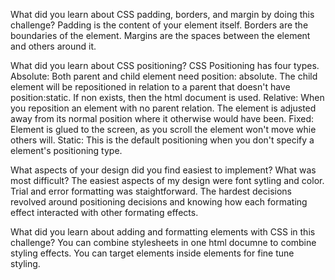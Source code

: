 

<a href="index.html"></a>
<a href="blog.index.html"></a>

What did you learn about CSS padding, borders, and margin by doing this challenge?
Padding is the content of your element itself. Borders are the boundaries of the element. Margins are the spaces between the element and others around it. 

What did you learn about CSS positioning?
CSS Positioning has four types. Absolute: Both parent and child element need position: absolute. The child element will be repositioned in relation to a parent that doesn't have position:static. If non exists, then the html document is used. Relative: When you reposition an element with no parent relation. The element is adjusted away from its normal position where it otherwise would have been. Fixed: Element is glued to the screen, as you scroll the element won't move whie others will. Static: This is the default positioning when you don't specify a element's positioning type. 

What aspects of your design did you find easiest to implement? What was most difficult?
The easiest aspects of my design were font sytling and color. Trial and error formatting was staightforward. The hardest decisions revolved around positioning decisions and knowing how each formating effect interacted with other formating effects.   

What did you learn about adding and formatting elements with CSS in this challenge?
You can combine stylesheets in one html documne to combine styling effects. You can target elements inside elements for fine tune styling. 
